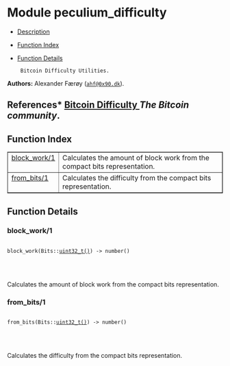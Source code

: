 

# Module peculium_difficulty #
* [Description](#description)
* [Function Index](#index)
* [Function Details](#functions)


       Bitcoin Difficulty Utilities.
__Authors:__ Alexander Færøy ([`ahf@0x90.dk`](mailto:ahf@0x90.dk)).

__References__* [
Bitcoin Difficulty
](https://en.bitcoin.it/wiki/Difficulty)
_The Bitcoin community_.
----------------------------------------------------------------------------

<a name="index"></a>

## Function Index ##


<table width="100%" border="1" cellspacing="0" cellpadding="2" summary="function index"><tr><td valign="top"><a href="#block_work-1">block_work/1</a></td><td>Calculates the amount of block work from the compact bits representation.</td></tr><tr><td valign="top"><a href="#from_bits-1">from_bits/1</a></td><td>Calculates the difficulty from the compact bits representation.</td></tr></table>


<a name="functions"></a>

## Function Details ##

<a name="block_work-1"></a>

### block_work/1 ###


<pre><code>
block_work(Bits::<a href="#type-uint32_t">uint32_t()</a>) -&gt; number()
</code></pre>

<br></br>


Calculates the amount of block work from the compact bits representation.
<a name="from_bits-1"></a>

### from_bits/1 ###


<pre><code>
from_bits(Bits::<a href="#type-uint32_t">uint32_t()</a>) -&gt; number()
</code></pre>

<br></br>


Calculates the difficulty from the compact bits representation.
